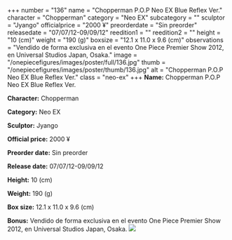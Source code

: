 +++
number = "136"
name = "Chopperman P.O.P Neo EX Blue Reflex Ver."
character = "Chopperman"
category = "Neo EX"
subcategory = ""
sculptor = "Jyango"
officialprice = "2000 ¥"
preorderdate = "Sin preorder"
releasedate = "07/07/12-09/09/12"
reedition1 = ""
reedition2 = ""
height = "10 (cm)"
weight = "190 (g)"
boxsize = "12.1 x 11.0 x 9.6 (cm)"
observations = "Vendido de forma exclusiva en el evento One Piece Premier Show 2012, en Universal Studios Japan, Osaka."
image = "/onepiecefigures/images/poster/full/136.jpg"
thumb = "/onepiecefigures/images/poster/thumb/136.jpg"
alt = "Chopperman P.O.P Neo EX Blue Reflex Ver."
class = "neo-ex"
+++
**Name:** Chopperman P.O.P Neo EX Blue Reflex Ver.

**Character:** Chopperman

**Category:** Neo EX 

**Sculptor:** Jyango

**Official price:** 2000 ¥

**Preorder date:** Sin preorder

**Release date:** 07/07/12-09/09/12

**Height:** 10 (cm)

**Weight:** 190 (g)

**Box size:** 12.1 x 11.0 x 9.6 (cm)

**Bonus:** Vendido de forma exclusiva en el evento One Piece Premier Show 2012, en Universal Studios Japan, Osaka.
<img src="/onepiecefigures/images/poster/thumb/136.jpg">